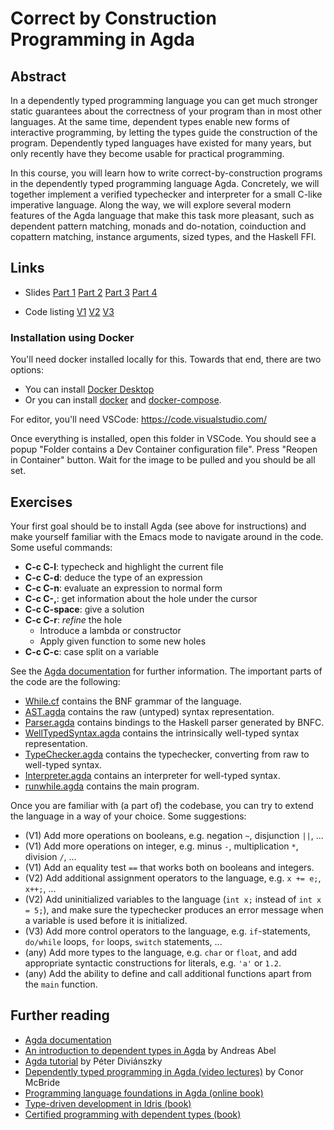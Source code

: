 Correct by Construction Programming in Agda
===========================================

Abstract
--------

In a dependently typed programming language you can get much stronger
static guarantees about the correctness of your program than in most
other languages. At the same time, dependent types enable new forms of
interactive programming, by letting the types guide the construction
of the program. Dependently typed languages have existed for many
years, but only recently have they become usable for practical
programming.

In this course, you will learn how to write correct-by-construction
programs in the dependently typed programming language
Agda. Concretely, we will together implement a verified typechecker
and interpreter for a small C-like imperative language. Along the way,
we will explore several modern features of the Agda language that make
this task more pleasant, such as dependent pattern matching, monads
and do-notation, coinduction and copattern matching, instance
arguments, sized types, and the Haskell FFI.

Links
-----

* Slides [Part 1](slides/slides1.html) [Part
  2](slides/slides2.html) [Part 3](slides/slides3.html) [Part
  4](slides/slides4.html)

* Code listing [V1](src/V1/html/V1.runwhile.html)
  [V2](src/V2/html/V2.runwhile.html)
  [V3](src/V3/html/V3.runwhile.html)


### Installation using Docker

You'll need docker installed locally for this. Towards that end, there are two options:
* You can install [Docker Desktop](https://www.docker.com/products/docker-desktop/)
* Or you can install [docker](https://docs.docker.com/get-docker/) and [docker-compose](https://docs.docker.com/compose/install/).

For editor, you'll need VSCode: https://code.visualstudio.com/

Once everything is installed, open this folder in VSCode.
You should see a popup "Folder contains a Dev Container configuration file". Press "Reopen in Container" button. Wait for the image to be pulled and you should be all set.

Exercises
---------

Your first goal should be to install
Agda (see above for instructions) and make yourself familiar with the
Emacs mode to navigate around in the code. Some useful commands:


- **C-c C-l**: typecheck and highlight the current file
- **C-c C-d**: deduce the type of an expression
- **C-c C-n**: evaluate an expression to normal form
- **C-c C-,**: get information about the hole under the cursor
- **C-c C-space**: give a solution
- **C-c C-r**: *refine* the hole
  * Introduce a lambda or constructor
  * Apply given function to some new holes
- **C-c C-c**: case split on a variable

See the [Agda documentation](https://agda.readthedocs.io/en/v2.6.0.1/)
for further information. The important parts of the code are the following:

- [While.cf](src/V1/While.cf) contains the BNF grammar of the language.
- [AST.agda](src/V1/html/V1.AST.html) contains the raw (untyped)
  syntax representation.
- [Parser.agda](src/V1/html/V1.Parser.html) contains bindings to the
  Haskell parser generated by BNFC.
- [WellTypedSyntax.agda](src/V1/html/V1.WellTypedSyntax.html) contains
  the intrinsically well-typed syntax representation.
- [TypeChecker.agda](src/V1/html/V1.TypeChecker.html) contains the
  typechecker, converting from raw to well-typed syntax.
- [Interpreter.agda](src/V1/html/V1.Interpreter.html) contains an
  interpreter for well-typed syntax.
- [runwhile.agda](src/V1/html/V1.runwhile.html) contains the main
  program.

Once you are familiar with (a part of) the codebase, you can try to
extend the language in a way of your choice. Some suggestions:

- (V1) Add more operations on booleans, e.g. negation `~`, disjunction
  `||`, ...
- (V1) Add more operations on integer, e.g. minus `-`, multiplication `*`,
  division `/`, ...
- (V1) Add an equality test `==` that works both on booleans and
  integers.
- (V2) Add additional assignment operators to the language, e.g. `x += e;`,
  `x++;`, ...
- (V2) Add uninitialized variables to the language (`int x;` instead of
  `int x = 5;`), and make sure the typechecker produces an error
  message when a variable is used before it is initialized.
- (V3) Add more control operators to the language, e.g. `if`-statements,
  `do/while` loops, `for` loops, `switch` statements, ...
- (any) Add more types to the language, e.g. `char` or `float`, and
  add appropriate syntactic constructions for literals, e.g. `'a'` or
  `1.2`.
- (any) Add the ability to define and call additional functions apart from
  the `main` function.

Further reading
---------------

- [Agda documentation](https://agda.readthedocs.io/en/v2.6.0.1/)
- [An introduction to dependent types in Agda](http://www2.tcs.ifi.lmu.de/~abel/DepTypes.pdf) by Andreas Abel
- [Agda tutorial](https://people.inf.elte.hu/divip/AgdaTutorial/Index.html) by Péter Diviánszky
- [Dependently typed programming in Agda (video lectures)](https://www.youtube.com/playlist?list=PL44F162A8B8CB7C87) by Conor McBride
- [Programming language foundations in Agda (online book)](https://plfa.github.io/)
- [Type-driven development in Idris (book)](https://www.manning.com/books/type-driven-development-with-idris)
- [Certified programming with dependent types (book)](http://adam.chlipala.net/cpdt/)
